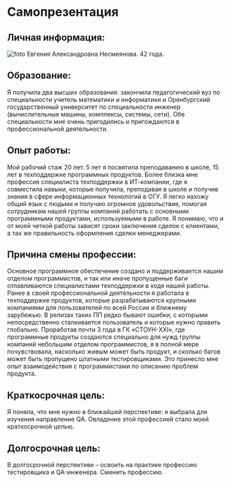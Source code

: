# Самопрезентация 
## Личная информация:
![foto](C:\Users\Admin\Desktop\git-2-3\foto.png)
Евгения Александровна Несмеянова. 42 года. 
## Образование:
Я получила два высших образования: закончила педагогический вуз по специальности учитель математики и информатики и Оренбургский государственный университет по специальности инженер (вычислительные машины, комплексы, системы, сети). Обе специальности мне очень пригодились и пригождаются в профессиональной деятельности. 
## Опыт работы:
Мой рабочий стаж 20 лет. 5 лет я посвятила преподаванию в школе, 15 лет в техподдержке программных продуктов. Более близка мне профессия специалиста техподдержки в ИТ-компании, где я совместила навыки, которые получила, преподавая в школе и получив знания в сфере информационных технологий в ОГУ. Я легко нахожу общий язык с людьми и получаю огромное удовольствие, помогая сотрудникам нашей группы компаний работать с основными программными продуктами, используемыми в работе. Я понимаю, что и от моей четкой работы зависят сроки заключения сделок с клиентами, а так же правильность оформления сделки менеджерами. 
## Причина смены профессии:
Основное программное обеспечение создано и поддерживается нашим отделом программистов, и так или иначе пропущенные баги отлавливаются специалистами техподдержки в ходе нашей работы. Ранее в своей профессиональной деятельности я работала в техподдержке продуктов, которые разрабатываются крупными компаниями для пользователей по всей России и ближнему зарубежью. В релизах таких ПП редко бывают ошибки, с которыми непосредственно сталкивается пользователь и которые нужно править глобально. Проработав почти 3 года в ГК «СТОУН-XXI», где программные продукты создаются специально для нужд группы компаний небольшим отделом программистов, я в полной мере почувствовала, насколько живым может быть продукт, и сколько багов может быть пропущено штатными тестировщиками. Это принесло мне опыт взаимодействия с программистами по описанию проблем продукта.
## Краткосрочная цель:
Я поняла, что мне нужно в ближайшей перспективе: я выбрала для изучения направление QA. Овладение этой профессией стало моей краткосрочной целью. 
## Долгосрочная цель:
В долгосрочной перспективе – освоить на практике профессию тестировщика и QA-инженера. Сменить профессию.

